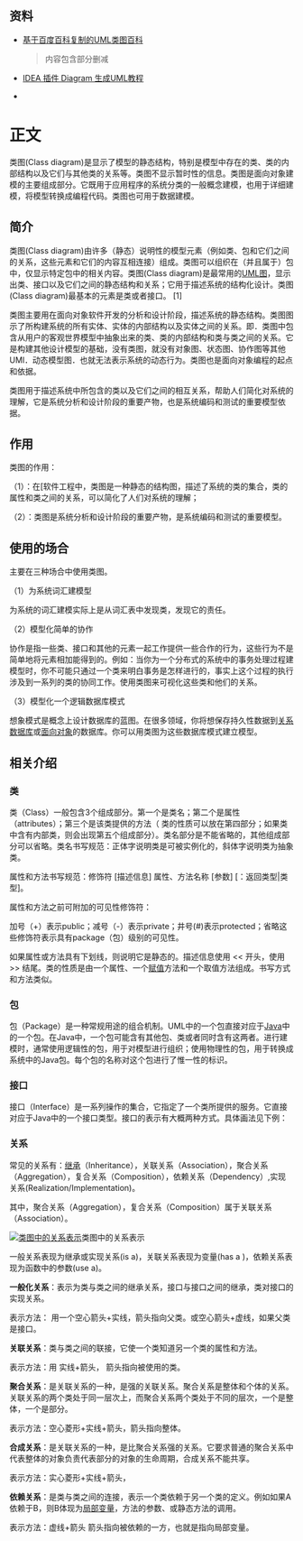 ## 资料

*  [基于百度百科复制的UML类图百科](https://baike.baidu.com/item/%E7%B1%BB%E5%9B%BE/4670826?fr=aladdin)
	
	> 内容包含部分删减
	
* [IDEA 插件 Diagram 生成UML教程](https://cloud.tencent.com/developer/article/1703077)

* 

# 正文

类图(Class diagram)是显示了模型的静态结构，特别是模型中存在的类、类的内部结构以及它们与其他类的关系等。类图不显示暂时性的信息。类图是面向对象建模的主要组成部分。它既用于应用程序的系统分类的一般概念建模，也用于详细建模，将模型转换成编程代码。类图也可用于数据建模。

## 简介

类图(Class diagram)由许多（静态）说明性的模型元素（例如类、包和它们之间的关系，这些元素和它们的内容互相连接）组成。类图可以组织在（并且属于）包中，仅显示特定包中的相关内容。类图(Class diagram)是最常用的[UML图](https://baike.baidu.com/item/UML图)，显示出类、接口以及它们之间的静态结构和关系；它用于描述系统的结构化设计。类图(Class diagram)最基本的元素是类或者接口。 [1] 

类图主要用在面向对象软件开发的分析和设计阶段，描述系统的静态结构。类图图示了所构建系统的所有实体、实体的内部结构以及实体之间的关系。即．类图中包含从用户的客观世界模型中抽象出来的类、类的内部结构和类与类之间的关系。它是构建其他设计模型的基础，没有类图，就没有对象图、状态图、协作图等其他UMI．动态模型图．也就无法表示系统的动态行为。类图也是面向对象编程的起点和依据。

类图用于描述系统中所包含的类以及它们之间的相互关系，帮助人们简化对系统的理解，它是系统分析和设计阶段的重要产物，也是系统编码和测试的重要模型依据。

## 作用

类图的作用：

（1）：在[软件工程中，类图是一种静态的结构图，描述了系统的类的集合，类的属性和类之间的关系，可以简化了人们对系统的理解；

（2）：类图是系统分析和设计阶段的重要产物，是系统编码和测试的重要模型。

## 使用的场合

主要在三种场合中使用类图。

（1）为系统词汇建模型

为系统的词汇建模实际上是从词汇表中发现类，发现它的责任。

（2）模型化简单的协作

协作是指一些类、接口和其他的元素一起工作提供一些合作的行为，这些行为不是简单地将元素相加能得到的。例如：当你为一个分布式的系统中的事务处理过程建模型时，你不可能只通过一个类来明白事务是怎样进行的，事实上这个过程的执行涉及到一系列的类的协同工作。使用类图来可视化这些类和他们的关系。

（3）模型化一个逻辑数据库模式

想象模式是概念上设计数据库的蓝图。在很多领域，你将想保存持久性数据到[关系数据库](https://baike.baidu.com/item/关系数据库)或[面向对象](https://baike.baidu.com/item/面向对象)的数据库。你可以用类图为这些数据库模式建立模型。

## 相关介绍

### 类

类（Class）一般包含3个组成部分。第一个是类名；第二个是属性（attributes）；第三个是该类提供的方法（ 类的性质可以放在第四部分；如果类中含有内部类，则会出现第五个组成部分）。类名部分是不能省略的，其他组成部分可以省略。类名书写规范：正体字说明类是可被实例化的，斜体字说明类为抽象类。

属性和方法书写规范：修饰符 [描述信息] 属性、方法名称 [参数] [：返回类型|类型]。

属性和方法之前可附加的可见性修饰符：

加号（+）表示public；减号（-）表示private；井号(#)表示protected；省略这些修饰符表示具有package（包）级别的可见性。

如果属性或方法具有下划线，则说明它是静态的。描述信息使用 << 开头，使用 >> 结尾。类的性质是由一个属性、一个[赋值](https://baike.baidu.com/item/赋值)方法和一个取值方法组成。书写方式和方法类似。

### 包

包（Package）是一种常规用途的组合机制。UML中的一个包直接对应于[Java](https://baike.baidu.com/item/Java/85979)中的一个包。在Java中，一个包可能含有其他包、类或者同时含有这两者。进行建模时，通常使用逻辑性的包，用于对模型进行组织；使用物理性的包，用于转换成系统中的Java包。每个包的名称对这个包进行了惟一性的标识。

### 接口

接口（Interface）是一系列操作的集合，它指定了一个类所提供的服务。它直接对应于Java中的一个接口类型。接口的表示有大概两种方式。具体画法见下例：

### 关系

常见的关系有：[继承](https://baike.baidu.com/item/继承/2261239)（Inheritance），关联关系（Association），聚合关系（Aggregation），复合关系（Composition），依赖关系（Dependency）,实现关系(Realization/Implementation)。

其中，聚合关系（Aggregation），复合关系（Composition）属于关联关系（Association）。

[![类图中的关系表示](https://s2.loli.net/2022/05/14/qHa5yCG34XWgsnT.png)](https://baike.baidu.com/pic/类图/4670826/0/d788d43f8794a4c23e7a56de04f41bd5ac6e39ed?fr=lemma&ct=single)类图中的关系表示

一般关系表现为继承或实现关系(is a)，关联关系表现为变量(has a )，依赖关系表现为函数中的参数(use a)。

**一般化关系**：表示为类与类之间的继承关系，接口与接口之间的继承，类对接口的实现关系。

表示方法： 用一个空心箭头+实线，箭头指向父类。或空心箭头+虚线，如果父类是接口。

**关联关系**：类与类之间的联接，它使一个类知道另一个类的属性和方法。

表示方法：用 实线+箭头， 箭头指向被使用的类。

**聚合关系**：是关联关系的一种，是强的关联关系。聚合关系是整体和个体的关系。关联关系的两个类处于同一层次上，而聚合关系两个类处于不同的层次，一个是整体，一个是部分。

表示方法：空心菱形+实线+箭头，箭头指向整体。

**合成关系**：是关联关系的一种，是比聚合关系强的关系。它要求普通的聚合关系中代表整体的对象负责代表部分的对象的生命周期，合成关系不能共享。

表示方法：实心菱形+实线+箭头，

**依赖关系**：是类与类之间的连接，表示一个类依赖于另一个类的定义。例如如果A依赖于B，则B体现为[局部变量](https://baike.baidu.com/item/局部变量)，方法的参数、或静态方法的调用。

表示方法：虚线+箭头 箭头指向被依赖的一方，也就是指向局部变量。